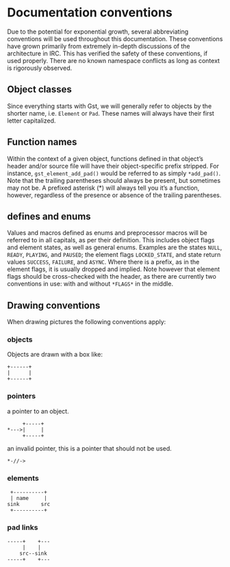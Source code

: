 # Documentation conventions

Due to the potential for exponential growth, several abbreviating
conventions will be used throughout this documentation. These
conventions have grown primarily from extremely in-depth discussions of
the architecture in IRC. This has verified the safety of these
conventions, if used properly. There are no known namespace conflicts as
long as context is rigorously observed.

## Object classes

Since everything starts with Gst, we will generally refer to objects by
the shorter name, i.e. `Element` or `Pad`. These names will always have
their first letter capitalized.

## Function names

Within the context of a given object, functions defined in that object’s
header and/or source file will have their object-specific prefix
stripped. For instance, `gst_element_add_pad()` would be referred to as
simply `*add_pad()`. Note that the trailing parentheses should always be
present, but sometimes may not be. A prefixed asterisk (*) will
always tell you it’s a function, however, regardless of the presence or
absence of the trailing parentheses.

## defines and enums

Values and macros defined as enums and preprocessor macros will be
referred to in all capitals, as per their definition. This includes
object flags and element states, as well as general enums. Examples are
the states `NULL`, `READY`, `PLAYING`, and `PAUSED`; the element flags
`LOCKED_STATE`, and state return values `SUCCESS`, `FAILURE`, and `ASYNC`.
Where there is a prefix, as in the element flags, it is usually dropped
and implied. Note however that element flags should be cross-checked
with the header, as there are currently two conventions in use: with and
without `*FLAGS*` in the middle.

## Drawing conventions

When drawing pictures the following conventions apply:

### objects

Objects are drawn with a box like:

```
+------+
|      |
+------+
```

### pointers

a pointer to an object.

```
     +-----+
*--->|     |
     +-----+
```

an invalid pointer, this is a pointer that should not be used.

```
*-//->
```

### elements

```
 +----------+
 | name     |
sink       src
 +----------+
```

### pad links

```
-----+    +---
     |    |
    src--sink
-----+    +---
```
